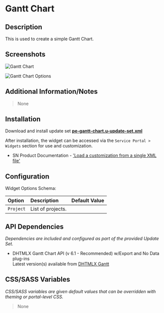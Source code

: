 # Gantt Chart

## Description

This is used to create a simple Gantt Chart.

## Screenshots

![Gantt Chart](https://raw.githubusercontent.com/platform-experience/serviceportal-widget-library/master/src/pe-gantt-chart/images/pe-gantt-chart.png)

![Gantt Chart Options](https://raw.githubusercontent.com/platform-experience/serviceportal-widget-library/master/src/pe-gantt-chart/images/gantt-chart-options.png)

## Additional Information/Notes

> None

## Installation

Download and install update set **[pe-gantt-chart.u-update-set.xml](https://github.com/platform-experience/serviceportal-widget-library/blob/master/src/pe-gantt-chart/pe-gantt-chart.u-update-set.xml)**

After installation, the widget can be accessed via the `Service Portal > Widgets` section for use and customization.

- SN Product Documentation - ['Load a customization from a single XML file'](https://docs.servicenow.com/bundle/kingston-application-development/page/build/system-update-sets/task/t_SaveAnUpdateSetAsAnXMLFile.html)

## Configuration

Widget Options Schema:

| Option    | Description       | Default Value |
| :-------- | :---------------- | :------------ |
| `Project` | List of projects. |               |

## API Dependencies

_Dependencies are included and configured as part of the provided Update Set._

- DHTMLX Gantt Chart API (v 6.1 - Recommended) w/Export and No Data plug-ins
  <br/>Latest version(s) available from [DHTMLX Gantt](https://docs.dhtmlx.com/gantt/)

## CSS/SASS Variables

_CSS/SASS variables are given default values that can be overridden with theming or portal-level CSS._

> None
